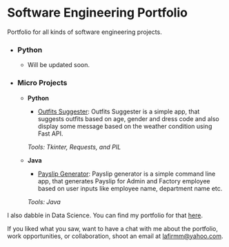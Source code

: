 # Software Engineering Portfolio
Portfolio for all kinds of software engineering projects. 

- ### Python
  - Will be updated soon.


- ### Micro Projects
  - __Python__
    - [Outfits Suggester](): Outfits Suggester is a simple app, that suggests outfits based on age, gender and dress code and also display some message based on the weather condition using Fast API.

    _Tools: Tkinter, Requests, and PIL_
  
  - __Java__
    - [Payslip Generator](): Payslip generator is a simple command line app, that generates Payslip for Admin and Factory employee based on user inputs like employee name, department name etc.

    _Tools: Java_
  
  
I also dabble in Data Science. You can find my portfolio for that [here](https://github.com/lafirm/data-science-portfolio).

If you liked what you saw, want to have a chat with me about the portfolio, work opportunities, or collaboration, shoot an email at lafirmm@yahoo.com.
